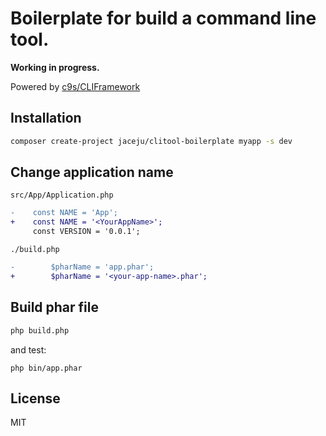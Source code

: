 # Boilerplate for build a command line tool.

**Working in progress.**

Powered by [c9s/CLIFramework](https://github.com/c9s/CLIFramework)

## Installation

```bash
composer create-project jaceju/clitool-boilerplate myapp -s dev
```

## Change application name

`src/App/Application.php`

```diff
-    const NAME = 'App';
+    const NAME = '<YourAppName>';
     const VERSION = '0.0.1';
```

`./build.php`

```diff
-        $pharName = 'app.phar';
+        $pharName = '<your-app-name>.phar';
```

## Build phar file

```bash
php build.php
```

and test:

```
php bin/app.phar
```

## License

MIT